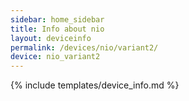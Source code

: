 ```yaml
---
sidebar: home_sidebar
title: Info about nio
layout: deviceinfo
permalink: /devices/nio/variant2/
device: nio_variant2
---
```

{% include templates/device_info.md %}
